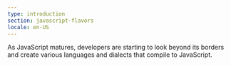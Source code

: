 ```yaml
---
type: introduction
section: javascript-flavors
locale: en-US
---
```

 As JavaScript matures, developers are starting to look
beyond its borders and create various languages and dialects that
compile to JavaScript.